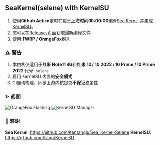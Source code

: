 ## SeaKernel(selene) with KernelSU
1. 使用**Github Action**定时在每天**上海时间00:00:00**编译[Sea Kernel](https://github.com/Kentanglu/Sea_Kernel-Selene),并集成[KernelSU](https://github.com/tiann/KernelSU)。
2. 您可以在[Releases](https://github.com/mochenya/action_selene_seakernel_kernelsu/releases)页面获取最新编译文件
3. 使用 **TWRP / OrangeFox**刷入

### ⚠️ 警告
1. 本内核仅适用于**红米 Note11 4G**和**红米 10 / 10 2022 / 10 Prime / 10 Prime 2022** 代号: ``selene``
2. 启用 KernelSU 内置的**安全模式**
3. CI自动构建，同步上游内核提交**不保证**稳定性

### ✨ 截图
![OrangeFox Flashing](https://raw.githubusercontent.com/mochenya/action_selene_seakernel_kernelsu/main/pictures/Flash.png)
![KernelSU Manager](https://raw.githubusercontent.com/mochenya/action_selene_seakernel_kernelsu/main/pictures/KernelSU%20Manager.png)

### 🌸 感谢
**Sea Kernel**: https://github.com/Kentanglu/Sea_Kernel-Selene
**KernelSU**: https://github.com/tiann/KernelSU
